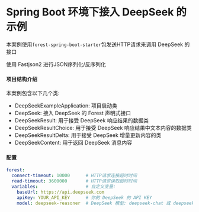 
Spring Boot 环境下接入 DeepSeek 的示例
====

本案例使用`forest-spring-boot-starter`包发送HTTP请求来调用 DeepSeek 的接口

使用 Fastjson2 进行JSON序列化/反序列化

#### 项目结构介绍

本案例包含以下几个类:

- DeepSeekExampleApplication: 项目启动类
- DeepSeek: 接入 DeepSeek 的 Forest 声明式接口
- DeepSeekResult: 用于接受 DeepSeek 响应结果的数据类
- DeepSeekResultChoice: 用于接受 DeepSeek 响应结果中文本内容的数据类
- DeepSeekResultDelta: 用于接受 DeepSeek 增量更新内容的类
- DeepSeekContent: 用于返回 DeepSeek 消息内容

#### 配置

```yaml
forest:
  connect-timeout: 10000      # HTTP请求连接超时时间
  read-timeout: 3600000       # HTTP请求读取超时时间
  variables:                  # 自定义变量:
    baseUrl: https://api.deepseek.com
    apiKey: YOUR_API_KEY      # 你的 DeepSeek 的 API KEY
    model: deepseek-reasoner  # DeepSeek 模型: deepseek-chat 或 deepseek-reasoner
```


